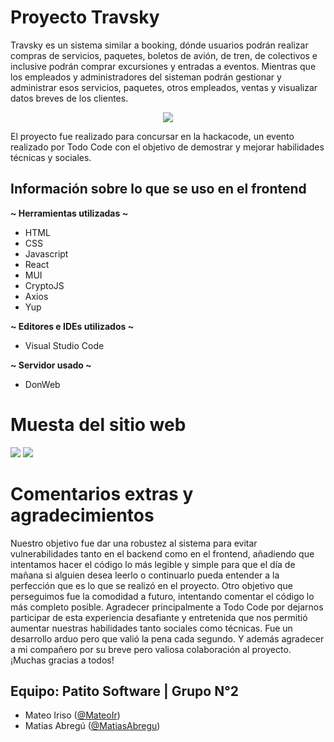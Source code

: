 # Proyecto Travsky

Travsky es un sistema similar a booking, dónde usuarios podrán realizar compras de servicios, paquetes, boletos de avión, de tren, de colectivos e inclusive podrán comprar excursiones y entradas a eventos. Mientras que los empleados y administradores del sisteman 
podrán gestionar y administrar esos servicios, paquetes, otros empleados, ventas y visualizar datos breves de los clientes.

<p align="center">
  <img src="https://i.imgur.com/xLhDQ3T.png"/>
</p>

El proyecto fue realizado para concursar en la hackacode, un evento realizado por Todo Code con el objetivo de demostrar y mejorar habilidades técnicas y sociales.  

## Información sobre lo que se uso en el frontend

<b>~ Herramientas utilizadas ~</b>
- HTML 
- CSS
- Javascript
- React
- MUI
- CryptoJS
- Axios
- Yup

<b>~ Editores e IDEs utilizados ~</b>
- Visual Studio Code

<b>~ Servidor usado ~</b>
- DonWeb

# Muesta del sitio web
<img src="https://i.imgur.com/2OAXIcQ.png"/>
<img src="https://i.imgur.com/D80k9cg.png"/>

# Comentarios extras y agradecimientos
Nuestro objetivo fue dar una robustez al sistema para evitar vulnerabilidades tanto en el backend como en el frontend, añadiendo que intentamos hacer el código lo más legible y simple para que el día de mañana si alguien desea leerlo o continuarlo pueda
entender a la perfección que es lo que se realizó en el proyecto. Otro objetivo que perseguimos fue la comodidad a futuro, intentando comentar el código lo más completo posible.
Agradecer principalmente a Todo Code por dejarnos participar de esta experiencia desafiante y entretenida que nos permitió aumentar nuestras habilidades tanto sociales como técnicas. Fue un desarrollo arduo pero que valió la pena cada segundo.
Y además agradecer a mi compañero por su breve pero valiosa colaboración al proyecto. ¡Muchas gracias a todos!

## Equipo: Patito Software | Grupo N°2
  - Mateo Iriso (<a href="https://github.com/MateoIr">@MateoIr</a>)
  - Matias Abregú (<a href="https://github.com/MatiasAbregu">@MatiasAbregu</a>)
